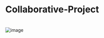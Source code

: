 # Collaborative-Project
#

![image](https://github.com/satyamkumar420/Collaborative-Project-2/assets/98641231/b792b50d-fa8a-467e-a4f0-4d0dca800242)
